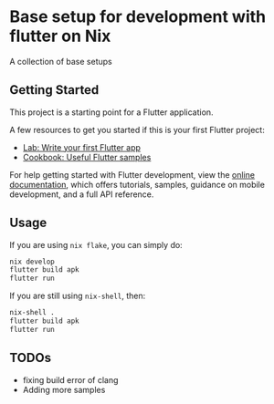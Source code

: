 # Base setup for development with flutter on Nix

A collection of base setups  

## Getting Started

This project is a starting point for a Flutter application.

A few resources to get you started if this is your first Flutter project:

- [Lab: Write your first Flutter app](https://docs.flutter.dev/get-started/codelab)
- [Cookbook: Useful Flutter samples](https://docs.flutter.dev/cookbook)

For help getting started with Flutter development, view the
[online documentation](https://docs.flutter.dev/), which offers tutorials,
samples, guidance on mobile development, and a full API reference.

## Usage

If you are using `nix flake`, you can simply do:

```sh
nix develop
flutter build apk
flutter run
```

If you are still using `nix-shell`, then:

```sh
nix-shell .
flutter build apk
flutter run
```
## TODOs
- fixing build error of clang
- Adding more samples
